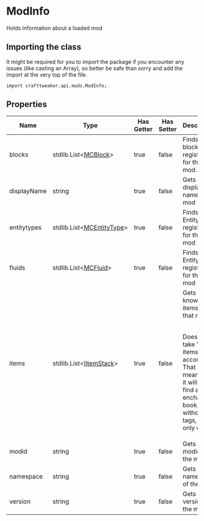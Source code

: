 # ModInfo

Holds information about a loaded mod

## Importing the class

It might be required for you to import the package if you encounter any issues (like casting an Array), so better be safe than sorry and add the import at the very top of the file.
```zenscript
import crafttweaker.api.mods.ModInfo;
```


## Properties

| Name | Type | Has Getter | Has Setter | Description |
|------|------|------------|------------|-------------|
| blocks | stdlib.List&lt;[MCBlock](/vanilla/api/blocks/MCBlock)&gt; | true | false | Finds all blocks registered for that mod. |
| displayName | string | true | false | Gets the display name of the mod |
| entitytypes | stdlib.List&lt;[MCEntityType](/vanilla/api/entities/MCEntityType)&gt; | true | false | Finds all EntityTypes registered for that mod |
| fluids | stdlib.List&lt;[MCFluid](/vanilla/api/fluid/MCFluid)&gt; | true | false | Finds all EntityTypes registered for that mod |
| items | stdlib.List&lt;[IItemStack](/vanilla/api/items/IItemStack)&gt; | true | false | Gets all known items from that mod <br />  <p> <br />  Does not take "sub items" into account! <br />  That means, that it will e.g. find an enchanted book, but without tags, and only one! |
| modid | string | true | false | Gets the modid of the mod |
| namespace | string | true | false | Gets the namespace of the mod |
| version | string | true | false | Gets the version of the mod |

